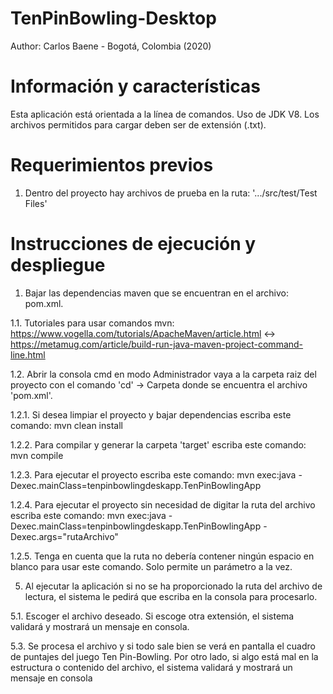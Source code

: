 # TenPinBowling-Desktop
Author: Carlos Baene - Bogotá, Colombia (2020)

# Información y características

Esta aplicación está orientada a la línea de comandos. Uso de JDK V8. Los archivos permitidos para cargar deben ser de extensión (.txt).

# Requerimientos previos

1. Dentro del proyecto hay archivos de prueba en la ruta: '.../src/test/Test Files'

# Instrucciones de ejecución y despliegue

1. Bajar las dependencias maven que se encuentran en el archivo: pom.xml.

1.1. Tutoriales para usar comandos mvn: https://www.vogella.com/tutorials/ApacheMaven/article.html <-> https://metamug.com/article/build-run-java-maven-project-command-line.html

1.2. Abrir la consola cmd en modo Administrador vaya a la carpeta raiz del proyecto con el comando 'cd' -> Carpeta donde se encuentra el archivo 'pom.xml'.

1.2.1. Si desea limpiar el proyecto y bajar dependencias escriba este comando: mvn clean install

1.2.2. Para compilar y generar la carpeta 'target' escriba este comando: mvn compile

1.2.3. Para ejecutar el proyecto escriba este comando: mvn exec:java -Dexec.mainClass=tenpinbowlingdeskapp.TenPinBowlingApp

1.2.4. Para ejecutar el proyecto sin necesidad de digitar la ruta del archivo escriba este comando: mvn exec:java -Dexec.mainClass=tenpinbowlingdeskapp.TenPinBowlingApp -Dexec.args="rutaArchivo"

1.2.5. Tenga en cuenta que la ruta no debería contener ningún espacio en blanco para usar este comando. Solo permite un parámetro a la vez.

5. Al ejecutar la aplicación si no se ha proporcionado la ruta del archivo de lectura, el sistema le pedirá que escriba en la consola para procesarlo.

5.1. Escoger el archivo deseado. Si escoge otra extensión, el sistema validará y mostrará un mensaje en consola.

5.3. Se procesa el archivo y si todo sale bien se verá en pantalla el cuadro de puntajes del juego Ten Pin-Bowling. Por otro lado, si algo está mal en la estructura o contenido del archivo, el sistema validará y mostrará un mensaje en consola
